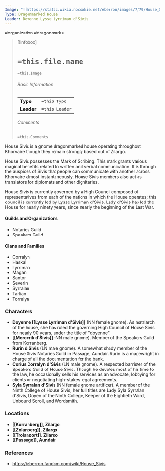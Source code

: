 ```yaml
---
Image: "![https://static.wikia.nocookie.net/eberron/images/7/79/House_Sivis_coat_of_arms.jpg/revision/latest?cb=20220509100853|250](https://static.wikia.nocookie.net/eberron/images/7/79/House_Sivis_coat_of_arms.jpg/revision/latest?cb=20220509100853)"
Type: Dragonmarked House
Leader: Doyenne Lysse Lyrriman d'Sivis
---
```

 #organization #dragonmarks 

> [!infobox]
> # `=this.file.name`
> `=this.Image`
> ###### Basic Information
> |  |  |
> | ---- | ---- |
> | **Type** | `=this.Type` |
> | **Leader** | `=this.Leader` |
> ###### Comments
> `=this.Comments`

House Sivis is a gnome dragonmarked house operating throughout Khorvaire though they remain strongly based out of Zilargo.

House Sivis possesses the Mark of Scribing. This mark grants various magical benefits related to written and verbal communication. It is through the auspices of Sivis that people can communicate with another across Khorvaire almost instantaneously. House Sivis members also act as translators for diplomats and other dignitaries.

House Sivis is currently governed by a High Council composed of representatives from each of the nations in which the House operates; this council is currently led by Lysse Lyrriman d'Sivis. Lady d'Sivis has led the House for nearly ninety years, since nearly the beginning of the Last War.

#### Guilds and Organizations

* Notaries Guild
* Speakers Guild

#### Clans and Families

* Corralyn
* Haskal
* Lyrriman
* Magan
* Santor
* Severin
* Syrralan
* Tarlian
* Torralyn

### Characters

* **Doyenne [[Lysse Lyrriman d'Sivis]]** (NN female gnome). As matriarch of the house, she has ruled the governing High Council of House Sivis for nearly 90 years, under the title of "doyenne".
* **[[Mercerik d’Sivis]]** (NN male gnome). Member of the Speakers Guild from Korranberg.
* **Rurin d'Sivis** (LN male gnome). A somewhat shady member of the House Sivis Notaries Guild in Passage, Aundair. Rurin is a magewright in charge of all the documentation for the bank.
* **Corius Corralyn d'Sivis** (LN male gnome). A respected barrister of the Speakers Guild of House Sivis. Though he devotes most of his time to the law, he occasionally sells his services as an advocate, lobbying for clients or negotiating high-stakes legal agreements.
* **Syla Syrralan d'Sivis** (NN female gnome artificer). A member of the Ninth College of House Sivis, her full titles are Lady Syla Syrralan d'Sivis, Doyen of the Ninth College, Keeper of the Eightieth Word, Unbound Scroll, and Wordsmith.

### Locations

* **[[Korranberg]], Zilargo**
* **[[Zolanberg]], Zilargo**
* **[[Trolanport]], Zilargo**
* **[[Passage]], Aundair**

### References

* https://eberron.fandom.com/wiki/House_Sivis
